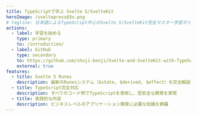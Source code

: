 ```yaml
---
title: TypeScriptで学ぶ Svelte 5/SvelteKit
heroImage: /sveltepress@3x.png
# tagline: 日本語によるTypeScript中心のSvelte 5/SvelteKit完全マスター学習ガイド
actions:
  - label: 学習を始める
    type: primary
    to: /introduction/
  - label: GitHub
    type: secondary
    to: https://github.com/shuji-bonji/Svelte-and-SvelteKit-with-TypeScript
    external: true
features:
  - title: Svelte 5 Runes
    description: 最新のRunesシステム（$state, $derived, $effect）を完全解説
  - title: TypeScript完全対応
    description: すべてのコード例でTypeScriptを使用し、型安全な開発を実現
  - title: 実践的な内容
    description: ビジネスレベルのアプリケーション開発に必要な知識を網羅
---
```

